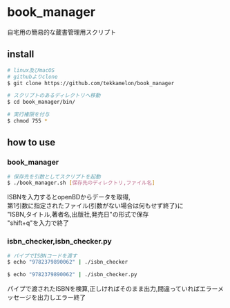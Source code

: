 # book_manager
自宅用の簡易的な蔵書管理用スクリプト

## install

```sh
# linux及びmacOS
# githubよりclone
$ git clone https://github.com/tekkamelon/book_manager

# スクリプトのあるディレクトリへ移動
$ cd book_manager/bin/

# 実行権限を付与
$ chmod 755 *
```

## how to use

### book_manager
```sh
# 保存先を引数としてスクリプトを起動
$ ./book_manager.sh [保存先のディレクトリ,ファイル名]
```

ISBNを入力するとopenBDからデータを取得,  
第1引数に指定されたファイル(引数がない場合は何もせず終了)に  
"ISBN,タイトル,著者名,出版社,発売日"の形式で保存  
"shift+q"を入力で終了

### isbn_checker,isbn_checker.py
```sh
# パイプでISBNコードを渡す
$ echo "9782379890062" | ./isbn_checker

$ echo "9782379890062" | ./isbn_checker.py
```

パイプで渡されたISBNを検算,正しければそのまま出力,間違っていればエラーメッセージを出力しエラー終了
